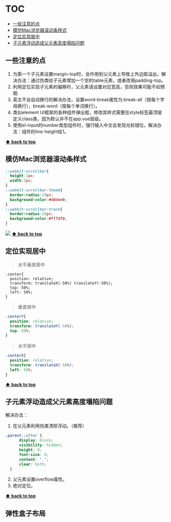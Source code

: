 # TOC
  - [一些注意的点](#一些注意的点)
  - [模仿Mac浏览器滚动条样式](#模仿mac浏览器滚动条样式)
  - [定位实现居中](#定位实现居中)
  - [子元素浮动造成父元素高度塌陷问题](#子元素浮动造成父元素高度塌陷问题)
   

## 一些注意的点
1. 为第一个子元素设置margin-top时，会作用到父元素上导致上外边距溢出，解决办法：通过伪类给子元素增加一个空的table元素，或者改用padding-top。
2. 利用定位实现子元素的偏移时，父元素请设置对应宽高，否则效果可能不如预期.
3. 英文不会自动换行的解决办法，设置word-break属性为:break-all（按每个字母换行），break-word（按每个单词换行）。
4. 类似element UI框架的各种组件弹出框，修改其样式需要在style标签最顶层定义class类，因为默认并不在app.vue层级。
5. 使用el-input的number类型组件时，强行输入中文会发现光标错位，解决办法：组件的line-height给1。

**[⬆ back to top](#TOC)**

## 模仿Mac浏览器滚动条样式

```css
::webkit-scrollbar{
  height:1px;
  width:5px;
}
::webkit-scrollbar-thumb{
  border-radius:10px;
  background-color:#dddee0;
}
::webkit-scrollbar-track{
  border-radius:10px;
  background-color:#fffdf0;
}
```
![](https://cdn.jsdelivr.net/gh/Leonvanx/picgo-repo/image/20220210160707.png)
**[⬆ back to top](#TOC)**

## 定位实现居中
> 水平垂直居中

```csss
.center{
  position: relative;
  transform: translateX(-50%) translateY(-50%);
  top: 50%;
  left: 50%;
}
```
> 垂直居中

```css
.centerY{
  position: relative;
  transform: translateY(-50%);
  top: 50%;
}
```
> 水平居中

```css
.centerX{
  position: relative;
  transform: translateX(-50%);
  left: 50%;
}
```
**[⬆ back to top](#TOC)**

## 子元素浮动造成父元素高度塌陷问题
解决办法：
  1. 在父元素利用伪类清除浮动。（推荐）
  ```css
  .parent::after {
		display: block;
		visibility: hidden;
		height: 0;
		font-size: 0;
		content: ".";
		clear: both;
	}
  ```
  2. 父元素设置overflow属性。  
  3. 绝对定位。  

**[⬆ back to top](#TOC)**

## 弹性盒子布局



